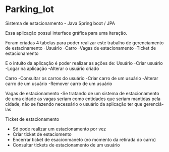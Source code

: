 # Parking_lot
Sistema de estacionamento - Java Spring boot / JPA

Essa aplicação possui interface gráfica para uma iteração.

Foram criadas 4 tabelas para poder realizar este trabalho de gerenciamento de estacinamento
-Usuário
-Carro
-Vagas de estacionamento
-Ticket de estacionamento


E o intuito da aplicação é poder realizar as ações de:
Usuário
-Criar usuário
-Logar na aplicação
-Alterar o usuário criado

Carro
-Consultar os carros do usuário
-Criar carro de um usuário
-Alterar carro de um usuário
-Remover carro de um usuário

Vagas de estacionamento
-Se tratando de um sistema de estacionamento de uma cidade as vagas seriam como entidades que seriam mantidas pela cidade, não se fazendo necessário o usuário da aplicação ter que gerenciá-las

Ticket de estacionamento
- Só pode realizar um estacionamento por vez
- Criar ticket de estaciomento
- Encerrar ticket de esacionmaneto (no momento da retirada do carro)
- Consultar tickets de estacionamento de um usuário
   


